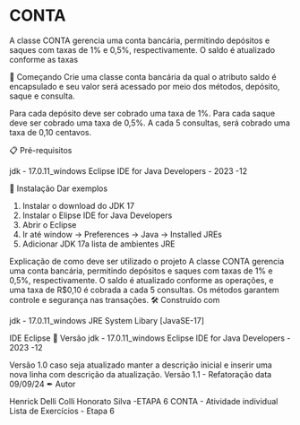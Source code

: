 # CONTA

A classe CONTA gerencia uma conta bancária, permitindo depósitos e saques com taxas de 1% e 0,5%, respectivamente. O saldo é atualizado conforme as taxas

🚀 Começando
Crie uma classe conta bancária da qual o atributo saldo é encapsulado e seu valor será acessado por meio dos métodos, depósito, saque e consulta.

Para cada depósito deve ser cobrado uma taxa de 1%.
Para cada saque deve ser cobrado uma taxa de 0,5%.
A cada 5 consultas, será cobrado uma taxa de 0,10 centavos.

📋 Pré-requisitos

jdk - 17.0.11_windows 
Eclipse IDE for Java Developers - 2023 -12

🔧 Instalação
Dar exemplos

1. Instalar o download do JDK 17
2. Instalar o Elipse IDE for Java Developers
3. Abrir o Eclipse
4. Ir até window -> Preferences -> Java -> Installed JREs
5. Adicionar JDK 17a lista de ambientes JRE

Explicação de como deve ser utilizado o projeto
A classe CONTA gerencia uma conta bancária, permitindo depósitos e saques com taxas de 1% e 0,5%, respectivamente. O saldo é atualizado conforme as operações, e uma taxa de R$0,10 é cobrada a cada 5 consultas. Os métodos garantem controle e segurança nas transações.
🛠 Construído com

jdk - 17.0.11_windows 
JRE System Libary [JavaSE-17]



IDE Eclipse
📌 Versão
jdk - 17.0.11_windows 
Eclipse IDE for Java Developers - 2023 -12


Versão 1.0 caso seja atualizado manter a descrição inicial e inserir uma nova linha com descrição da atualização.
Versão 1.1 - Refatoração data 09/09/24
✒ Autor

Henrick Delli Colli Honorato Silva -ETAPA 6 CONTA - Atividade individual Lista de Exercícios - Etapa 6

